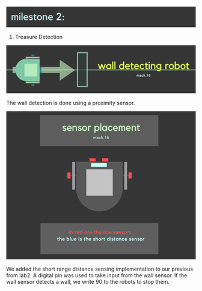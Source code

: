 ![](name.png)


1. Treasure Detection


![](header.png)

The wall detection is done using a proximity sensor.

![](placement.png)

We added the short range distance sensing implementation to our previous from lab2. A digital pin was used to take input from the wall sensor. If the wall sensor detects a wall, we write 90 to the robots to stop them. 

